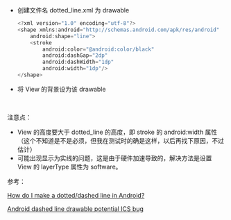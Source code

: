 + 创建文件名 dotted_line.xml 为 drawable

  ```java
  <?xml version="1.0" encoding="utf-8"?>
  <shape xmlns:android="http://schemas.android.com/apk/res/android"
      android:shape="line">
      <stroke
          android:color="@android:color/black"
          android:dashGap="2dp"
          android:dashWidth="1dp"
          android:width="1dp"/>
  </shape>
  ```

+ 将 View 的背景设为该 drawable

  ​

注意点：

+ View 的高度要大于 dotted_line 的高度，即 stroke 的 android:width 属性（这个不知道是不是必须，但我在测试时的确是这样，以后再找下原因，不过估计）
+ 可能出现显示为实线的问题，这是由于硬件加速导致的，解决方法是设置 View 的 layerType 属性为 software。



参考：    

[How do I make a dotted/dashed line in Android?](https://stackoverflow.com/questions/6103713/how-do-i-make-a-dotted-dashed-line-in-android)    

[Android dashed line drawable potential ICS bug](https://stackoverflow.com/questions/10843402/android-dashed-line-drawable-potential-ics-bug)    